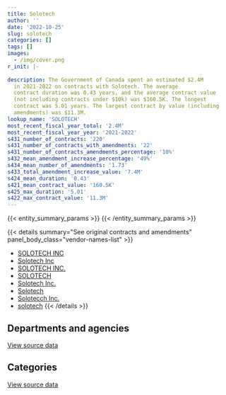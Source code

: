 ```yaml
---
title: Solotech
author: ''
date: '2022-10-25'
slug: solotech
categories: []
tags: []
images:
  - /img/cover.png
r_init: |-
  
description: The Government of Canada spent an estimated $2.4M
  in 2021-2022 on contracts with Solotech. The average
  contract duration was 0.43 years, and the average contract value
  (not including contracts under $10k) was $160.5K. The longest
  contract was 5.01 years. The largest contract by value (including
  amendments) was $11.3M.
lookup_name: 'SOLOTECH'
most_recent_fiscal_year_total: '2.4M'
most_recent_fiscal_year_year: '2021-2022'
s431_number_of_contracts: '220'
s431_number_of_contracts_with_amendments: '22'
s431_number_of_contracts_amendments_percentage: '10%'
s432_mean_amendment_increase_percentage: '49%'
s434_mean_number_of_amendments: '1.73'
s433_total_amendment_increase_value: '7.4M'
s424_mean_duration: '0.43'
s421_mean_contract_value: '160.5K'
s425_max_duration: '5.01'
s422_max_contract_value: '11.3M'
---
```


<script src="/rmarkdown-libs/htmlwidgets/htmlwidgets.js"></script>
<link href="/rmarkdown-libs/datatables-css/datatables-crosstalk.css" rel="stylesheet" />
<script src="/rmarkdown-libs/datatables-binding/datatables.js"></script>
<script src="/rmarkdown-libs/jquery/jquery-3.6.0.min.js"></script>
<link href="/rmarkdown-libs/dt-core-bootstrap/css/dataTables.bootstrap.min.css" rel="stylesheet" />
<link href="/rmarkdown-libs/dt-core-bootstrap/css/dataTables.bootstrap.extra.css" rel="stylesheet" />
<script src="/rmarkdown-libs/dt-core-bootstrap/js/jquery.dataTables.min.js"></script>
<script src="/rmarkdown-libs/dt-core-bootstrap/js/dataTables.bootstrap.min.js"></script>
<link href="/rmarkdown-libs/crosstalk/css/crosstalk.min.css" rel="stylesheet" />
<script src="/rmarkdown-libs/crosstalk/js/crosstalk.min.js"></script>
<script src="/rmarkdown-libs/htmlwidgets/htmlwidgets.js"></script>
<link href="/rmarkdown-libs/datatables-css/datatables-crosstalk.css" rel="stylesheet" />
<script src="/rmarkdown-libs/datatables-binding/datatables.js"></script>
<script src="/rmarkdown-libs/jquery/jquery-3.6.0.min.js"></script>
<link href="/rmarkdown-libs/dt-core-bootstrap/css/dataTables.bootstrap.min.css" rel="stylesheet" />
<link href="/rmarkdown-libs/dt-core-bootstrap/css/dataTables.bootstrap.extra.css" rel="stylesheet" />
<script src="/rmarkdown-libs/dt-core-bootstrap/js/jquery.dataTables.min.js"></script>
<script src="/rmarkdown-libs/dt-core-bootstrap/js/dataTables.bootstrap.min.js"></script>
<link href="/rmarkdown-libs/crosstalk/css/crosstalk.min.css" rel="stylesheet" />
<script src="/rmarkdown-libs/crosstalk/js/crosstalk.min.js"></script>

{{< entity_summary_params >}}
{{< /entity_summary_params >}}

{{< details summary="See original contracts and amendments" panel_body_class="vendor-names-list" >}}
- [SOLOTECH INC](https://search.open.canada.ca/en/ct/?sort=contract_value_f%20desc&page=1&search_text=%22SOLOTECH%20INC%22)
- [Solotech Inc](https://search.open.canada.ca/en/ct/?sort=contract_value_f%20desc&page=1&search_text=%22Solotech%20Inc%22)
- [SOLOTECH INC.](https://search.open.canada.ca/en/ct/?sort=contract_value_f%20desc&page=1&search_text=%22SOLOTECH%20INC.%22)
- [SOLOTECH](https://search.open.canada.ca/en/ct/?sort=contract_value_f%20desc&page=1&search_text=%22SOLOTECH%22)
- [Solotech Inc.](https://search.open.canada.ca/en/ct/?sort=contract_value_f%20desc&page=1&search_text=%22Solotech%20Inc.%22)
- [Solotech](https://search.open.canada.ca/en/ct/?sort=contract_value_f%20desc&page=1&search_text=%22Solotech%22)
- [Solotecch Inc.](https://search.open.canada.ca/en/ct/?sort=contract_value_f%20desc&page=1&search_text=%22Solotecch%20Inc.%22)
- [solotech](https://search.open.canada.ca/en/ct/?sort=contract_value_f%20desc&page=1&search_text=%22solotech%22)
{{< /details >}}

## Departments and agencies

<div id="htmlwidget-1" style="width:100%;height:auto;" class="datatables html-widget"></div>
<script type="application/json" data-for="htmlwidget-1">{"x":{"style":"bootstrap","filter":"none","vertical":false,"data":[["<a href=\"/departments/cbsa-asfc/\">Canada Border Services Agency<\/a>","<a href=\"/departments/ced-dec/\">Canada Economic Development for Quebec Regions<\/a>","<a href=\"/departments/cic/\">Immigration, Refugees and Citizenship Canada<\/a>","<a href=\"/departments/cra-arc/\">Canada Revenue Agency<\/a>","<a href=\"/departments/csc-scc/\">Correctional Service of Canada<\/a>","<a href=\"/departments/csps-efpc/\">Canada School of Public Service<\/a>","<a href=\"/departments/dfatd-maecd/\">Global Affairs Canada<\/a>","<a href=\"/departments/dnd-mdn/\">National Defence<\/a>","<a href=\"/departments/ec/\">Environment and Climate Change Canada<\/a>","<a href=\"/departments/elections/\">Elections Canada<\/a>","<a href=\"/departments/fin/\">Department of Finance Canada<\/a>","<a href=\"/departments/hc-sc/\">Health Canada<\/a>","<a href=\"/departments/jus/\">Department of Justice Canada<\/a>","<a href=\"/departments/nbc-ccbn/\">The National Battlefields Commission<\/a>","<a href=\"/departments/nfb-onf/\">National Film Board<\/a>","<a href=\"/departments/nrc-cnrc/\">National Research Council Canada<\/a>","<a href=\"/departments/pc/\">Parks Canada<\/a>","<a href=\"/departments/pch/\">Canadian Heritage<\/a>","<a href=\"/departments/phac-aspc/\">Public Health Agency of Canada<\/a>","<a href=\"/departments/pwgsc-tpsgc/\">Public Services and Procurement Canada<\/a>","<a href=\"/departments/rcmp-grc/\">Royal Canadian Mounted Police<\/a>","<a href=\"/departments/tbs-sct/\">Treasury Board of Canada Secretariat<\/a>","<a href=\"/departments/tc/\">Transport Canada<\/a>"],[8333.33,84947.08,21930.47,22184.36,310784.01,253921.99,26880.99,563305.72,null,null,83013.46,114661.73,69007.06,28294,24558.67,null,77854.8,119337.65,15913.79,8687713.01,61650.25,null,null],[4885.84,132469.33,null,null,189465.41,129602.98,611967.32,796221.74,80475.6,10304.06,83240.89,189269.14,null,null,140340.5,null,7293.65,320132.1,64481.59,7915155.28,73340.85,null,44567.99],[null,null,null,null,43691.87,null,386629.63,1117751.99,null,null,83013.46,8675.91,null,null,null,null,null,261390.45,null,3231929.56,null,56334.13,null],[null,null,null,null,19818.53,null,198884.69,585109.04,null,null,66415.75,12695.89,null,null,null,31502.37,null,113121.62,null,1214191.67,null,63962.21,137226.54]],"container":"<table class=\"table table-striped table-hover row-border order-column display\">\n  <thead>\n    <tr>\n      <th>Department<\/th>\n      <th>2018-2019<\/th>\n      <th>2019-2020<\/th>\n      <th>2020-2021<\/th>\n      <th>2021-2022<\/th>\n    <\/tr>\n  <\/thead>\n<\/table>","options":{"order":[[4,"desc"]],"pageLength":10,"autoWidth":true,"columnDefs":[{"targets":1,"render":"function(data, type, row, meta) {\n    return type !== 'display' ? data : DTWidget.formatCurrency(data, \"$\", 2, 3, \",\", \".\", true, null);\n  }"},{"targets":2,"render":"function(data, type, row, meta) {\n    return type !== 'display' ? data : DTWidget.formatCurrency(data, \"$\", 2, 3, \",\", \".\", true, null);\n  }"},{"targets":3,"render":"function(data, type, row, meta) {\n    return type !== 'display' ? data : DTWidget.formatCurrency(data, \"$\", 2, 3, \",\", \".\", true, null);\n  }"},{"targets":4,"render":"function(data, type, row, meta) {\n    return type !== 'display' ? data : DTWidget.formatCurrency(data, \"$\", 2, 3, \",\", \".\", true, null);\n  }"},{"width":"16%","targets":[1,2,3,4]},{"className":"dt-right","targets":[1,2,3,4]}],"orderClasses":false}},"evals":["options.columnDefs.0.render","options.columnDefs.1.render","options.columnDefs.2.render","options.columnDefs.3.render"],"jsHooks":[]}</script>
<p class="text-right">
<a href="https://github.com/GoC-Spending/contracts-data/tree/main/data/out/vendors/solotech/summary_by_fiscal_year_by_department.csv" class="source-data-link btn btn-link">View source data</a>
</p>

## Categories

<div id="htmlwidget-2" style="width:100%;height:auto;" class="datatables html-widget"></div>
<script type="application/json" data-for="htmlwidget-2">{"x":{"style":"bootstrap","filter":"none","vertical":false,"data":[["<a href=\"/categories/facilities_and_construction/\">Facilities and construction<\/a>","<a href=\"/categories/office_management/\">Office management<\/a>","<a href=\"/categories/defence/\">Defence<\/a>","<a href=\"/categories/professional_services/\">Professional services<\/a>","<a href=\"/categories/information_technology/\">Information technology<\/a>","<a href=\"/categories/industrial_products_and_services/\">Industrial products and services<\/a>"],[364482.72,152401.87,545979.36,259195.82,9103937.51,148295.1],[221394.44,333690.42,784282.73,null,9106368.8,347477.88],[280582.09,125651.13,963579.54,557626.52,3158771.5,103206.23],[161920.53,19818.53,438455.12,423172.43,1225217.68,174344.01]],"container":"<table class=\"table table-striped table-hover row-border order-column display\">\n  <thead>\n    <tr>\n      <th>Category<\/th>\n      <th>2018-2019<\/th>\n      <th>2019-2020<\/th>\n      <th>2020-2021<\/th>\n      <th>2021-2022<\/th>\n    <\/tr>\n  <\/thead>\n<\/table>","options":{"order":[[4,"desc"]],"dom":"t","pageLength":30,"autoWidth":true,"columnDefs":[{"targets":1,"render":"function(data, type, row, meta) {\n    return type !== 'display' ? data : DTWidget.formatCurrency(data, \"$\", 2, 3, \",\", \".\", true, null);\n  }"},{"targets":2,"render":"function(data, type, row, meta) {\n    return type !== 'display' ? data : DTWidget.formatCurrency(data, \"$\", 2, 3, \",\", \".\", true, null);\n  }"},{"targets":3,"render":"function(data, type, row, meta) {\n    return type !== 'display' ? data : DTWidget.formatCurrency(data, \"$\", 2, 3, \",\", \".\", true, null);\n  }"},{"targets":4,"render":"function(data, type, row, meta) {\n    return type !== 'display' ? data : DTWidget.formatCurrency(data, \"$\", 2, 3, \",\", \".\", true, null);\n  }"},{"width":"16%","targets":[1,2,3,4]},{"className":"dt-right","targets":[1,2,3,4]}],"orderClasses":false,"lengthMenu":[10,25,30,50,100]}},"evals":["options.columnDefs.0.render","options.columnDefs.1.render","options.columnDefs.2.render","options.columnDefs.3.render"],"jsHooks":[]}</script>
<p class="text-right">
<a href="https://github.com/GoC-Spending/contracts-data/tree/main/data/out/vendors/solotech/summary_by_fiscal_year_by_category.csv" class="source-data-link btn btn-link">View source data</a>
</p>
